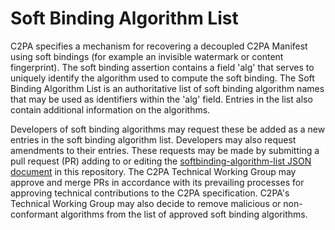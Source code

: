 # Soft Binding Algorithm List

C2PA specifies a mechanism for recovering a decoupled C2PA Manifest using soft bindings (for example an invisible watermark or content fingerprint). The soft binding assertion contains a field 'alg' that serves to uniquely identify the algorithm used to compute the soft binding. The Soft Binding Algorithm List is an authoritative list of soft binding algorithm names that may be used as identifiers within the 'alg' field. Entries in the list also contain additional information on the algorithms.

Developers of soft binding algorithms may request these be added as a new entries in the soft binding algorithm list. Developers may also request amendments to their entries. These requests may be made by submitting a pull request (PR) adding to or editing the [softbinding-algorithm-list JSON document](softbinding-algorithm-list.json) in this repository. The C2PA Technical Working Group may approve and merge PRs in accordance with its prevailing processes for approving technical contributions to the C2PA specification. C2PA's Technical Working Group may also decide to remove malicious or non-conformant algorithms from the list of approved soft binding algorithms.